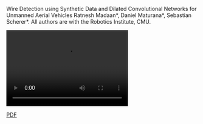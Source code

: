 Wire Detection using Synthetic Data and Dilated Convolutional Networks for Unmanned Aerial Vehicles
Ratnesh Madaan\*, Daniel Maturana\*, Sebastian Scherer\*. 
All authors are with the Robotics Institute, CMU. 

<video src="https://www.youtube.com/watch?v=YlcEybmGbok&" width="320" height="200" controls preload></video>

[PDF](http://ri.cmu.edu/wp-content/uploads/2017/08/root.pdf) 
